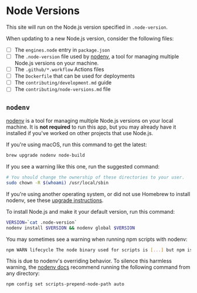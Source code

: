 # Node Versions

This site will run on the Node.js version specified in `.node-version`.

When updating to a new Node.js version, consider the following files:

- [ ] The `engines.node` entry in `package.json`
- [ ] The `.node-version` file used by [nodenv](https://github.com/nodenv/nodenv), a tool for managing multiple Node.js versions on your machine.
- [ ] The `.github/*.workflow` Actions files
- [ ] The `Dockerfile` that can be used for deployments
- [ ] The `contributing/development.md` guide
- [ ] The `contributing/node-versions.md` file

## `nodenv`

[nodenv](https://github.com/nodenv/nodenv) is a tool for managing multiple Node.js versions on your local machine. It is **not required** to run this app, but you may already have it installed if you've worked on other projects that use Node.js.

If you're using macOS, run this command to get the latest:

```sh
brew upgrade nodenv node-build
```

If you see a warning like this one, run the suggested command:

```sh
# You should change the ownership of these directories to your user.
sudo chown -R $(whoami) /usr/local/sbin
```

If you're using another operating system, or did not use Homebrew to install nodenv, see these [upgrade instructions](https://github.com/nodenv/nodenv#installation).

To install Node.js and make it your default version, run this command:

```sh
VERSION=`cat .node-version`
nodenv install $VERSION && nodenv global $VERSION
```

You may sometimes see a warning when running npm scripts with nodenv:

```sh
npm WARN lifecycle The node binary used for scripts is [...] but npm is using [...]
```

This is due to nodenv's overriding behavior. To silence this harmless warning, the [nodenv docs](https://github.com/nodenv/nodenv/wiki/FAQ#npm-warning-about-mismatched-binaries) recommend running the following command from any directory:

```sh
npm config set scripts-prepend-node-path auto
```
